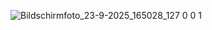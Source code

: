 ![Bildschirmfoto_23-9-2025_165028_127 0 0 1](https://github.com/user-attachments/assets/bf9e5471-1a5d-4d07-a089-bc7c6f397214)
